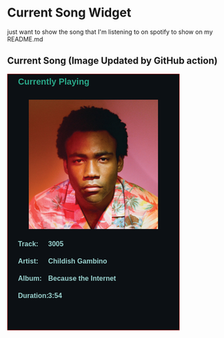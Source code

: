# Current Song Widget
just want to show the song that I'm listening to on spotify to show on my README.md

## Current Song (Image Updated by GitHub action)
![](songs-pictures/image56.png)

